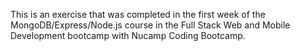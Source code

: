This is an exercise that was completed in the first week of the MongoDB/Express/Node.js course in the Full Stack Web and Mobile Development bootcamp with Nucamp Coding Bootcamp.
